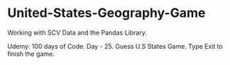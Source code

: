 # United-States-Geography-Game
Working with SCV Data and the Pandas Library.

Udemy: 100 days of Code. Day - 25.
Guess U.S States Game. Type Exit to finish the game.
